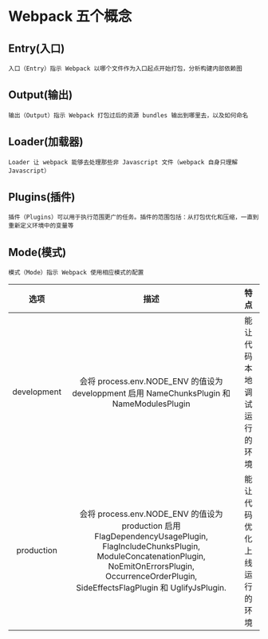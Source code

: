 # Webpack 五个概念

## Entry(入口)

    入口（Entry）指示 Webpack 以哪个文件作为入口起点开始打包，分析构建内部依赖图

## Output(输出)

    输出（Output）指示 Webpack 打包过后的资源 bundles 输出到哪里去，以及如何命名

## Loader(加载器)

    Loader 让 webpack 能够去处理那些非 Javascript 文件（webpack 自身只理解 Javascript）

## Plugins(插件)

    插件（Plugins）可以用于执行范围更广的任务。插件的范围包括：从打包优化和压缩，一直到重新定义环境中的变量等

## Mode(模式)

    模式（Mode）指示 Webpack 使用相应模式的配置

|选项|描述|特点|
|:-:|:-:|:--:|
|development|会将 process.env.NODE_ENV 的值设为 developpment 启用 NameChunksPlugin 和 NameModulesPlugin|能让代码本地调试运行的环境|
|production|会将 process.env.NODE_ENV 的值设为 production 启用 FlagDependencyUsagePlugin, FlagIncludeChunksPlugin, ModuleConcatenationPlugin, NoEmitOnErrorsPlugin, OccurrenceOrderPlugin, SideEffectsFlagPlugin 和 UglifyJsPlugin.|能让代码优化上线运行的环境|
